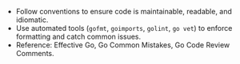 - Follow conventions to ensure code is maintainable, readable, and idiomatic.
- Use automated tools (`gofmt`, `goimports`, `golint`, `go vet`) to enforce formatting and catch common issues.
- Reference: Effective Go, Go Common Mistakes, Go Code Review Comments.
